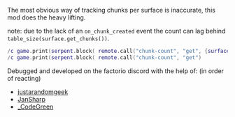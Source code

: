 The most obvious way of tracking chunks per surface is inaccurate, this mod does the heavy lifting.

note: due to the lack of an `on_chunk_created` event the count can lag behind `table_size(surface.get_chunks())`.

```lua
/c game.print(serpent.block( remote.call("chunk-count", "get", {surface_index = game.player.surface.index}) ))
/c game.print(serpent.block( remote.call("chunk-count", "get")                                              ))
```

Debugged and developed on the factorio discord with the help of: (in order of reacting)
- [justarandomgeek](https://mods.factorio.com/user/justarandomgeek)
- [JanSharp](https://mods.factorio.com/user/JanSharp)
- [_CodeGreen](https://mods.factorio.com/user/_CodeGreen)
